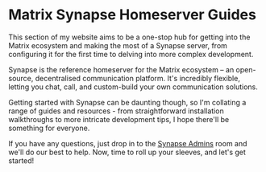 # Matrix Synapse Homeserver Guides

This section of my website aims to be a one-stop hub for getting into the Matrix ecosystem and
making the most of a Synapse server, from configuring it for the first time to delving into more
complex development.

Synapse is the reference homeserver for the Matrix ecosystem – an open-source, decentralised
communication platform. It's incredibly flexible, letting you chat, call, and custom-build your own
communication solutions.

Getting started with Synapse can be daunting though, so I'm collating a range of guides and
resources - from straightforward installation walkthroughs to more intricate development tips,
I hope there'll be something for everyone.

If you have any questions, just drop in to the [Synapse Admins](https://matrix.to/#/#synapse:matrix.org)
room and we'll do our best to help. Now, time to roll up your sleeves, and let's get started!
